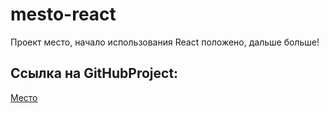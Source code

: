 # mesto-react

Проект место, начало использования React положено, дальше больше!

## Ссылка на GitHubProject: 
[Место](https://Qvanchik57.github.io/mesto-react)
